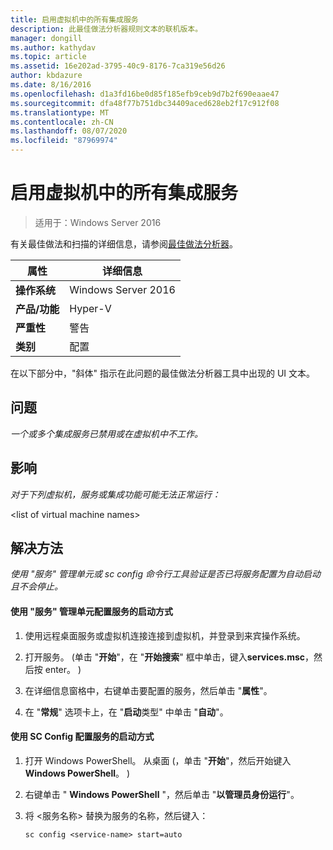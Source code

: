 ```yaml
---
title: 启用虚拟机中的所有集成服务
description: 此最佳做法分析器规则文本的联机版本。
manager: dongill
ms.author: kathydav
ms.topic: article
ms.assetid: 16e202ad-3795-40c9-8176-7ca319e56d26
author: kbdazure
ms.date: 8/16/2016
ms.openlocfilehash: d1a3fd16be0d85f185efb9ceb9d7b2f690eaae47
ms.sourcegitcommit: dfa48f77b751dbc34409aced628eb2f17c912f08
ms.translationtype: MT
ms.contentlocale: zh-CN
ms.lasthandoff: 08/07/2020
ms.locfileid: "87969974"
---
```

# <a name="enable-all-integration-services-in-virtual-machines"></a>启用虚拟机中的所有集成服务

>适用于：Windows Server 2016

有关最佳做法和扫描的详细信息，请参阅[最佳做法分析器](https://go.microsoft.com/fwlink/?LinkId=122786)。

|属性|详细信息|
|-|-|
|**操作系统**|Windows Server 2016|
|**产品/功能**|Hyper-V|
|**严重性**|警告|
|**类别**|配置|

在以下部分中，"斜体" 指示在此问题的最佳做法分析器工具中出现的 UI 文本。

## <a name="issue"></a>问题

*一个或多个集成服务已禁用或在虚拟机中不工作。*

## <a name="impact"></a>影响

*对于下列虚拟机，服务或集成功能可能无法正常运行：*

\<list of virtual machine names>

## <a name="resolution"></a>解决方法

*使用 "服务" 管理单元或 sc config 命令行工具验证是否已将服务配置为自动启动且不会停止。*

#### <a name="to-configure-how-a-service-is-started-using-the-services-snap-in"></a>使用 "服务" 管理单元配置服务的启动方式

1.  使用远程桌面服务或虚拟机连接连接到虚拟机，并登录到来宾操作系统。

2.  打开服务。  (单击 "**开始**"，在 "**开始搜索**" 框中单击，键入**services.msc**，然后按 enter。 ) 

3.  在详细信息窗格中，右键单击要配置的服务，然后单击 "**属性**"。

4.  在 "**常规**" 选项卡上，在 "**启动**类型" 中单击 "**自动**"。

#### <a name="to-configure-how-a-service-is-started-using-sc-config"></a>使用 SC Config 配置服务的启动方式

1.  打开 Windows PowerShell。 从桌面 (，单击 "**开始**"，然后开始键入**Windows PowerShell**。 ) 

2.  右键单击 " **Windows PowerShell** "，然后单击 "**以管理员身份运行**"。

3.  将 <服务名称> 替换为服务的名称，然后键入：

    ```
    sc config <service-name> start=auto
    ```



